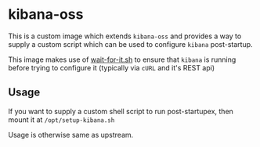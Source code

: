 # kibana-oss

This is a custom image which extends `kibana-oss` and provides a way to
supply a custom script which can be used to configure `kibana` post-startup.

This image makes use of [wait-for-it.sh](https://raw.githubusercontent.com/vishnubob/wait-for-it/master/wait-for-it.sh) to ensure that `kibana` is running
before trying to configure it (typically via `cURL` and it's REST api)

## Usage

If you want to supply a custom shell script to run post-startupex, then mount it at
`/opt/setup-kibana.sh`

Usage is otherwise same as upstream.